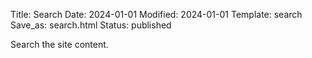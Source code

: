 Title: Search
Date: 2024-01-01
Modified: 2024-01-01
Template: search
Save_as: search.html
Status: published

Search the site content.
